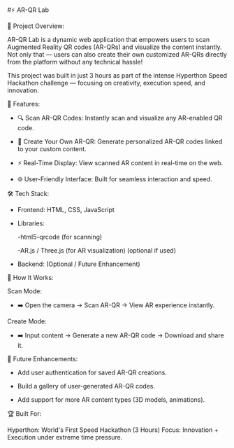 #⚡ AR-QR Lab

📜 Project Overview:

AR-QR Lab is a dynamic web application that empowers users to scan Augmented Reality QR codes (AR-QRs) and visualize the content instantly.
Not only that — users can also create their own customized AR-QRs directly from the platform without any technical hassle!

This project was built in just 3 hours as part of the intense Hyperthon Speed Hackathon challenge — focusing on creativity, execution speed, and innovation.

🎯 Features:

- 🔍 Scan AR-QR Codes: Instantly scan and visualize any AR-enabled QR code.

- 🎨 Create Your Own AR-QR: Generate personalized AR-QR codes linked to your custom content.

- ⚡ Real-Time Display: View scanned AR content in real-time on the web.

- 🌐 User-Friendly Interface: Built for seamless interaction and speed.

🛠️ Tech Stack:

- Frontend: HTML, CSS, JavaScript

- Libraries:

  -html5-qrcode (for scanning)

  -AR.js / Three.js (for AR visualization) (optional if used)

- Backend: (Optional / Future Enhancement)

🚀 How It Works:


Scan Mode:
- ➡️ Open the camera → Scan AR-QR → View AR experience instantly.

Create Mode:
- ➡️ Input content → Generate a new AR-QR code → Download and share it.

🎯 Future Enhancements:

- Add user authentication for saved AR-QR creations.

- Build a gallery of user-generated AR-QR codes.

- Add support for more AR content types (3D models, animations).

🏆 Built For:


Hyperthon: World's First Speed Hackathon (3 Hours)
Focus: Innovation + Execution under extreme time pressure.
